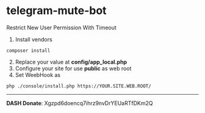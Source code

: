 # telegram-mute-bot
Restrict New User Permission With Timeout

1. Install vendors
```
composer install
```

2. Replace your value at **config/app_local.php**
3. Configure your site for use **public** as web root
4. Set WeebHook as 
```
php ./console/install.php https://YOUR.SITE.WEB.ROOT/
```

------------

**DASH Donate**: Xgzpd6doencq7ihrz9nvDrYEUaRTfDKm2Q
